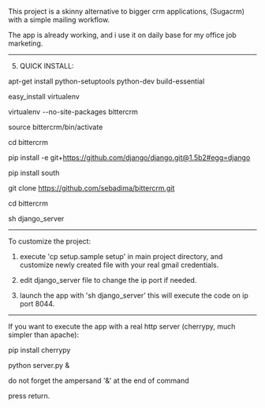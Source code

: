 
This project is a skinny alternative to bigger crm applications, (Sugacrm) with a simple mailing workflow.

The app is already working, and i use it on daily base for my office job marketing.

------------------

5) QUICK INSTALL:

apt-get install python-setuptools python-dev build-essential

easy_install virtualenv

virtualenv --no-site-packages bittercrm

source bittercrm/bin/activate

cd bittercrm

pip install -e git+https://github.com/django/django.git@1.5b2#egg=django

pip install south

git clone https://github.com/sebadima/bittercrm.git

cd bittercrm

sh django_server

------------------



To customize the project:


1) execute 'cp setup.sample setup' in main project directory, and customize newly created file with your real gmail  credentials.

2) edit django_server file to change the ip port if needed.

3) launch the app with  'sh django_server' this will execute the code on ip port 8044.


------


If you want to execute the app with a real http server (cherrypy, much simpler than apache):

   pip install cherrypy

   python server.py & 
   
   do not forget the ampersand '&' at the end of command

   press return.


